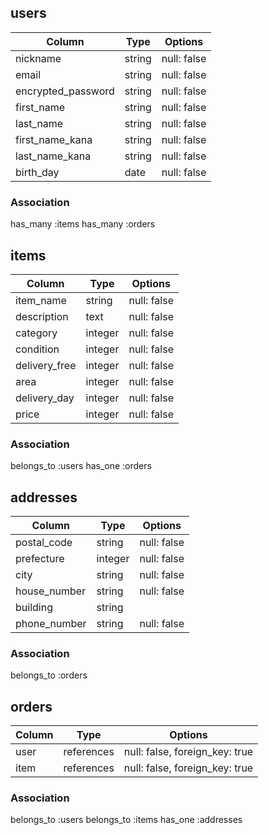 ## users

|   Column          |   Type   |   Options   |
|-------------------|----------|-------------|
|nickname           |string    |null: false  |
|email              |string    |null: false  |
|encrypted_password |string    |null: false  |
|first_name         |string    |null: false  |
|last_name          |string    |null: false  |
|first_name_kana    |string    |null: false  |
|last_name_kana     |string    |null: false  |
|birth_day          |date      |null: false  |

### Association
has_many :items
has_many :orders




## items

|   Column          |   Type   |   Options   |
|-------------------|----------|-------------|
|item_name          |string    |null: false  |
|description        |text      |null: false  |
|category           |integer   |null: false  |
|condition          |integer   |null: false  |
|delivery_free      |integer   |null: false  |
|area               |integer   |null: false  |
|delivery_day       |integer   |null: false  |
|price              |integer   |null: false  |

### Association
belongs_to :users
has_one :orders





## addresses

|   Column          |   Type   |   Options   |
|-------------------|----------|-------------|
|postal_code        |string    |null: false  |
|prefecture         |integer   |null: false  |
|city               |string    |null: false  |
|house_number       |string    |null: false  |
|building           |string    |             |
|phone_number       |string    |null: false  |

### Association
belongs_to :orders





## orders

|   Column          |   Type   |   Options                     |
|-------------------|----------|-------------------------------|
|user               |references|null: false, foreign_key: true |
|item               |references|null: false, foreign_key: true |

### Association
belongs_to :users
belongs_to :items
has_one :addresses

